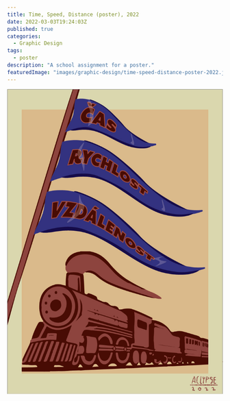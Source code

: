 ```yaml
---
title: Time, Speed, Distance (poster), 2022
date: 2022-03-03T19:24:03Z
published: true
categories:
  - Graphic Design
tags:
  - poster
description: "A school assignment for a poster."
featuredImage: "images/graphic-design/time-speed-distance-poster-2022.jpg"
---
```


![Time, Speed, Distance](images/graphic-design/time-speed-distance-poster-2022.jpg)
